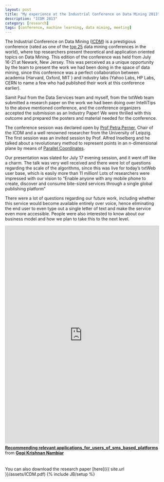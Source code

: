 ```yaml
---
layout: post
title: "My experience at the Industrial Conference on Data Mining 2013"
description: "ICDM 2013"
category: [research]
tags: [conference, machine learning, data mining, meeting]
---
```

The Industrial Conference on Data Mining ([ICDM](http://www.data-mining-forum.de/)) is a prestigious conference (rated as one of the [top 25](http://academic.research.microsoft.com/Conference/1194/icdm-industrial-conference-on-data-mining) data mining conferences in the world), where top researchers present theoretical and application oriented topics on Data Mining. This edition of the conference was held from July 16-21 at Newark, New Jersey. This was perceived as a unique opportunity by the team to present the work we had been doing in the space of data mining, since this conference was a perfect collaboration between academia (Harvard, Oxford, MIT ) and industry labs (Yahoo Labs, HP Labs, CERN to name a few who had published their work at this conference earlier).

Samit Paul from the Data Services team and myself, from the txtWeb team submitted a research paper on the work we had been doing over IntelliTips to the above mentioned conference, and the conference organizers accepted the submission as an Industry Paper! We were thrilled with this outcome and prepared the posters and material needed for the conference.

The conference session was declared open by [Prof Petra Perner](http://academic.research.microsoft.com/Author/221248/petra-perner), Chair of the ICDM and a well renowned researcher from the University of Leipzig. The first session was an invited session by Prof. Alfred Inselberg and he talked about a revolutionary method to represent points in an n-dimensional plane by means of [Parallel Coordinates](http://en.wikipedia.org/wiki/Parallel_coordinates).

Our presentation was slated for July 17 evening session, and it went off like a charm. The talk was very well received and there were lot of questions regarding the scale of the algorithms, since this was live for today’s txtWeb user base, which is easily more than 11 million! Lots of researchers were impressed with our vision to “Enable anyone with any mobile phone to create, discover and consume bite-sized services through a single global publishing platform”

There were a lot of questions regarding our future work, including whether this service would become available entirely over voice, hence eliminating the end user to even type out a single letter of text and make the service even more accessible. People were also interested to know about our business model and how we plan to take this to the next level.

<iframe src="http://www.slideshare.net/slideshow/embed_code/35306223?rel=0" width="670" height="715" frameborder="0" marginwidth="0" marginheight="0" scrolling="no" style="border:1px solid #CCC; border-width:1px 1px 0; margin-bottom:5px; max-width: 100%;" allowfullscreen> </iframe> <div style="margin-bottom:5px"> <strong> <a href="https://www.slideshare.net/gkrishnan304/recommending-relevant-applicationsforusersofsmsbasedplatforms" title="Recommending relevant applications_for_users_of_sms_based_platforms" target="_blank">Recommending relevant applications_for_users_of_sms_based_platforms</a> </strong> from <strong><a href="http://www.slideshare.net/gkrishnan304" target="_blank">Gopi Krishnan Nambiar</a></strong> </div>
<!--<iframe width="625" height="382" src="http://www.gkrishnan.com/assets/ICDM.pdf" frameborder="2" allowfullscreen="1"> </iframe>-->     
<br/>       

You can also download the research paper [here]({{ site.url }}/assets/ICDM.pdf)
{% include JB/setup %}
